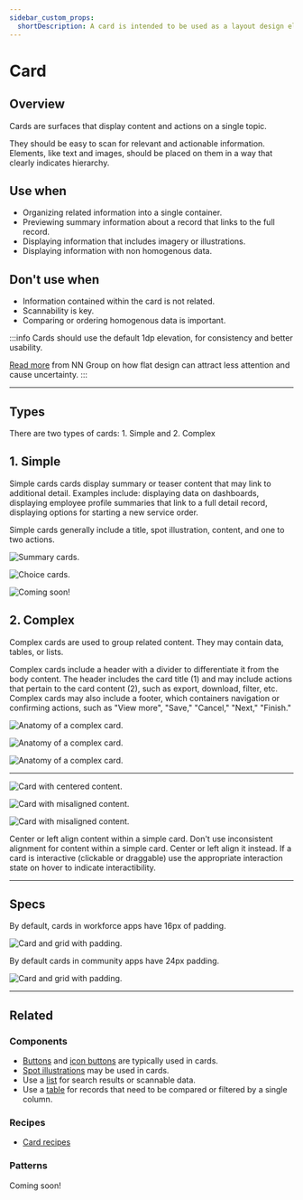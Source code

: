 ```yaml
---
sidebar_custom_props:
  shortDescription: A card is intended to be used as a layout design element to help group related content together into sections.
---
```


# Card

<ComponentVisual
  figmaUrl=""
  storybookUrl="https://forge.tylerdev.io/main/?path=/story/components-card--default" />

## Overview

Cards are surfaces that display content and actions on a single topic.

They should be easy to scan for relevant and actionable information. Elements, like text and images, should be placed on them in a way that clearly indicates hierarchy.

## Use when

- Organizing related information into a single container.
- Previewing summary information about a record that links to the full record.
- Displaying information that includes imagery or illustrations. 
- Displaying information with non homogenous data. 

## Don't use when

- Information contained within the card is not related. 
- Scannability is key.
- Comparing or ordering homogenous data is important. 

:::info
Cards should use the default 1dp elevation, for consistency and better usability.

[Read more](https://www.nngroup.com/articles/flat-ui-less-attention-cause-uncertainty/) from NN Group on how flat design can attract less attention and cause uncertainty.
:::

---

## Types

There are two types of cards: 1. Simple and 2. Complex

## 1. Simple 

Simple cards cards display summary or teaser content that may link to additional detail. Examples include: displaying data on dashboards, displaying employee profile summaries that link to a full detail record, displaying options for starting a new service order. 

Simple cards generally include a title, spot illustration, content, and one to two actions.

<ImageBlock caption="Simple cards may be used provide summary information that navigates to a full detail record.">

![ Summary cards.](./images/dashboard-cards.png)

</ImageBlock>

<ImageBlock caption="Simple cards may be used to indicate choices in a guided process.">

![ Choice cards.](./images/selection-cards.png)

</ImageBlock>

<ImageBlock caption="Simple cards may be used on dashboards to provide summary data.">

![ Coming soon!](#)

</ImageBlock>

## 2. Complex 

Complex cards are used to group related content. They may contain data, tables, or lists. 

Complex cards include a header with a divider to differentiate it from the body content. The header includes the card title (1) and may include actions that pertain to the card content (2), such as export, download, filter, etc. Complex cards may also include a footer, which containers navigation or confirming actions, such as "View more", "Save," "Cancel," "Next," "Finish."

<ImageBlock caption="Complex cards are comprised of five parts." padded={false}>

![ Anatomy of a complex card.](./images/complex-card-anatomy.png)

</ImageBlock>

<ImageBlock padded={false}>

![ Anatomy of a complex card.](./images/complex-cards-1.png)

</ImageBlock>

<ImageBlock padded={false}>

![ Anatomy of a complex card.](./images/complex-cards-2.png)

</ImageBlock>

--- 

<DoDontGrid>
  <DoDontRow>
  <DoDontImage>

![Card with centered content.](./images/card-align-do.png)

  </DoDontImage>
  <DoDontImage>

![Card with misaligned content.](./images/card-align-dont.png)

  </DoDontImage>
  <DoDontImage>

![Card with misaligned content.](./images/card-do-interaction.png)

  </DoDontImage>
  </DoDontRow>
  <DoDontRow>
    <DoDont type="do">Center or left align content within a simple card.</DoDont>
    <DoDont type="dont">Don't use inconsistent alignment for content within a simple card. Center or left align it instead.</DoDont>
    <DoDont type="caution">If a card is interactive (clickable or draggable) use the appropriate interaction state on hover to indicate interactibility.</DoDont>
  </DoDontRow>
</DoDontGrid>

---

## Specs

By default, cards in workforce apps have 16px of padding. 

<ImageBlock padded={false} caption="1. Cards in workforce apps have 16px of internal padding. <br>2. Default grid gutter is 16px in workforce apps.">

![ Card and grid with padding.](./images/workforce-padding.png)

</ImageBlock>

By default cards in community apps have 24px padding. 

<ImageBlock padded={false} caption="1. Cards in community apps have 24px of internal padding. <br>2. Default grid gutter is 24px in community apps.">

![ Card and grid with padding.](./images/community-padding.png)

</ImageBlock>

---

## Related

### Components
- [Buttons](/components/buttons/button) and [icon buttons](/components/icon-button) are typically used in cards.
- [Spot illustrations](/core-components/illustrations/guidance) may be used in cards. 
- Use a [list](/components/lists/list) for search results or scannable data. 
- Use a [table](/components/table-data/table) for records that need to be compared or filtered by a single column.

### Recipes

- [Card recipes](/recipes/card)

### Patterns 

Coming soon!
